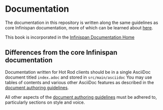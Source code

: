 # Documentation

The documentation in this repository is written along the same guidelines as core Infinispan documentation,
more of which can be learned about [here](https://github.com/infinispan/infinispan/blob/9.4.x/documentation/README.md).

This book is incorporated in the [Infinispan Documentation Home](http://infinispan.org/documentation)

## Differences from the core Infinispan documentation

Documentation written for Hot Rod clients should be in a single AsciiDoc
document titled `index.adoc` and stored in `src/main/asciidoc`
You may use tables of contents and various other AsciiDoc features as 
described in the [document authoring guidelines](http://infinispan.org/docs/8.1.x/contributing/contributing.html#_writing_documentation_and_faqs).

All other aspects of the [document authoring guidelines](http://infinispan.org/docs/8.1.x/contributing/contributing.html#_writing_documentation_and_faqs)
must be adhered to, particularly sections on style and voice.